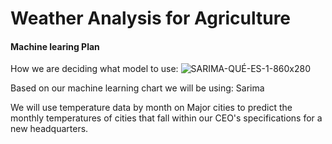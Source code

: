 # Weather Analysis for Agriculture

#### Machine learing Plan
How we are deciding what model to use:
![SARIMA-QUÉ-ES-1-860x280](https://user-images.githubusercontent.com/82718969/141689949-9dee84cd-5d99-4921-b23e-401ceb667c39.jpg)


Based on our machine learning chart we will be using: Sarima

We will use temperature data by month on Major cities to predict the monthly temperatures of cities that fall within our CEO's specifications for a new headquarters.
